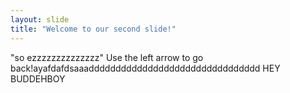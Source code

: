 ```yaml
---
layout: slide
title: "Welcome to our second slide!"
---
```

"so ezzzzzzzzzzzzzz"
Use the left arrow to go back!ayafdafdsaaadddddddddddddddddddddddddddddddd
HEY BUDDEHBOY
